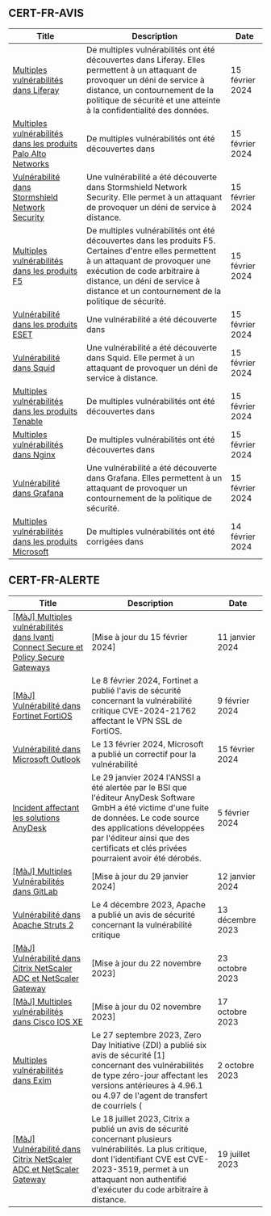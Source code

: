 
## CERT-FR-AVIS
|Title|Description|Date|
|---|---|---|
| [Multiples vulnérabilités dans Liferay](https://www.cert.ssi.gouv.fr/avis/CERTFR-2024-AVI-0140/) | De multiples vulnérabilités ont été découvertes dans Liferay. Elles permettent à un attaquant de provoquer un déni de service à distance, un contournement de la politique de sécurité et une atteinte à la confidentialité des données. | 15 février 2024 |
| [Multiples vulnérabilités dans les produits Palo Alto Networks](https://www.cert.ssi.gouv.fr/avis/CERTFR-2024-AVI-0139/) | De multiples vulnérabilités ont été découvertes dans  | 15 février 2024 |
| [Vulnérabilité dans Stormshield Network Security](https://www.cert.ssi.gouv.fr/avis/CERTFR-2024-AVI-0138/) | Une vulnérabilité a été découverte dans Stormshield Network Security. Elle permet à un attaquant de provoquer un déni de service à distance. | 15 février 2024 |
| [Multiples vulnérabilités dans les produits F5](https://www.cert.ssi.gouv.fr/avis/CERTFR-2024-AVI-0137/) | De multiples vulnérabilités ont été découvertes dans les produits F5. Certaines d'entre elles permettent à un attaquant de provoquer une exécution de code arbitraire à distance, un déni de service à distance et un contournement de la politique de sécurité. | 15 février 2024 |
| [Vulnérabilité dans les produits ESET](https://www.cert.ssi.gouv.fr/avis/CERTFR-2024-AVI-0136/) | Une vulnérabilité a été découverte dans  | 15 février 2024 |
| [Vulnérabilité dans Squid](https://www.cert.ssi.gouv.fr/avis/CERTFR-2024-AVI-0135/) | Une vulnérabilité a été découverte dans Squid. Elle permet à un attaquant de provoquer un déni de service à distance. | 15 février 2024 |
| [Multiples vulnérabilités dans les produits Tenable](https://www.cert.ssi.gouv.fr/avis/CERTFR-2024-AVI-0134/) | De multiples vulnérabilités ont été découvertes dans  | 15 février 2024 |
| [Multiples vulnérabilités dans Nginx](https://www.cert.ssi.gouv.fr/avis/CERTFR-2024-AVI-0133/) | De multiples vulnérabilités ont été découvertes dans | 15 février 2024 |
| [Vulnérabilité dans Grafana](https://www.cert.ssi.gouv.fr/avis/CERTFR-2024-AVI-0132/) | Une vulnérabilité a été découverte dans Grafana. Elles permettent à un attaquant de provoquer un contournement de la politique de sécurité. | 15 février 2024 |
| [Multiples vulnérabilités dans les produits Microsoft](https://www.cert.ssi.gouv.fr/avis/CERTFR-2024-AVI-0131/) | De multiples vulnérabilités ont été corrigées dans  | 14 février 2024 |
## CERT-FR-ALERTE
|Title|Description|Date|
|---|---|---|
| [[MàJ] Multiples vulnérabilités dans Ivanti Connect Secure et Policy Secure Gateways](https://www.cert.ssi.gouv.fr/alerte/CERTFR-2024-ALE-001/) | [Mise à jour du 15 février 2024]  | 11 janvier 2024 |
| [[MàJ] Vulnérabilité dans Fortinet FortiOS](https://www.cert.ssi.gouv.fr/alerte/CERTFR-2024-ALE-004/) | Le 8 février 2024, Fortinet a publié l'avis de sécurité concernant la vulnérabilité critique CVE-2024-21762 affectant le VPN SSL de FortiOS. | 9 février 2024 |
| [Vulnérabilité dans Microsoft Outlook](https://www.cert.ssi.gouv.fr/alerte/CERTFR-2024-ALE-005/) | Le 13 février 2024, Microsoft a publié un correctif pour la vulnérabilité  | 15 février 2024 |
| [Incident affectant les solutions AnyDesk](https://www.cert.ssi.gouv.fr/alerte/CERTFR-2024-ALE-003/) | Le 29 janvier 2024 l'ANSSI a été alertée par le BSI que l'éditeur AnyDesk Software GmbH a été victime d'une fuite de données. Le code source des applications développées par l'éditeur ainsi que des certificats et clés privées pourraient avoir été dérobés. | 5 février 2024 |
| [[MàJ] Multiples Vulnérabilités dans GitLab](https://www.cert.ssi.gouv.fr/alerte/CERTFR-2024-ALE-002/) | [Mise à jour du 29 janvier 2024]  | 12 janvier 2024 |
| [Vulnérabilité dans Apache Struts 2](https://www.cert.ssi.gouv.fr/alerte/CERTFR-2023-ALE-013/) | Le 4 décembre 2023, Apache a publié un avis de sécurité concernant la vulnérabilité critique  | 13 décembre 2023 |
| [[MàJ] Vulnérabilité dans Citrix NetScaler ADC et NetScaler Gateway](https://www.cert.ssi.gouv.fr/alerte/CERTFR-2023-ALE-012/) | [Mise à jour du 22 novembre 2023] | 23 octobre 2023 |
| [[MàJ] Multiples vulnérabilités dans Cisco IOS XE](https://www.cert.ssi.gouv.fr/alerte/CERTFR-2023-ALE-011/) | [Mise à jour du 02 novembre 2023] | 17 octobre 2023 |
| [Multiples vulnérabilités dans Exim](https://www.cert.ssi.gouv.fr/alerte/CERTFR-2023-ALE-010/) | Le 27 septembre 2023, Zero Day Initiative (ZDI) a publié six avis de sécurité [1] concernant des vulnérabilités de type zéro-jour affectant les versions antérieures à 4.96.1 ou 4.97 de l'agent de transfert de courriels ( | 2 octobre 2023 |
| [[MàJ] Vulnérabilité dans Citrix NetScaler ADC et NetScaler Gateway](https://www.cert.ssi.gouv.fr/alerte/CERTFR-2023-ALE-008/) | Le 18 juillet 2023, Citrix a publié un avis de sécurité concernant plusieurs vulnérabilités. La plus critique, dont l'identifiant CVE est CVE-2023-3519, permet à un attaquant non authentifié d'exécuter du code arbitraire à distance. | 19 juillet 2023 |
